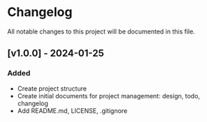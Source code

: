 # Changelog

All notable changes to this project will be documented in this file.

## [v1.0.0] - 2024-01-25

### Added

- Create project structure
- Create initial documents for project management: design, todo, changelog
- Add README.md, LICENSE, .gitignore